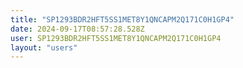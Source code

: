 ```yaml
---
title: "SP1293BDR2HFT5SS1MET8Y1QNCAPM2Q171C0H1GP4"
date: 2024-09-17T08:57:28.528Z
user: SP1293BDR2HFT5SS1MET8Y1QNCAPM2Q171C0H1GP4
layout: "users"
---
```

    
